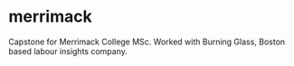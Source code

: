 # merrimack

Capstone for Merrimack College MSc. 
Worked with Burning Glass, Boston based labour insights company.
